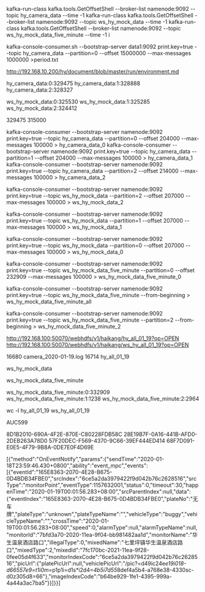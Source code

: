 
kafka-run-class kafka.tools.GetOffsetShell --broker-list namenode:9092 --topic hy_camera_data --time -1
kafka-run-class kafka.tools.GetOffsetShell --broker-list namenode:9092 --topic ws_hy_mock_data --time -1
kafka-run-class kafka.tools.GetOffsetShell --broker-list namenode:9092 --topic ws_hy_mock_data_five_minute --time -1
i

kafka-console-consumer.sh --bootstrap-server data1:9092 print.key=true --topic hy_camera_data --partition=0  --offset 15000000 --max-messages 1000000  >period.txt




http://192.168.10.200/hy/document/blob/master/run/environment.md



hy_camera_data:0:329475
hy_camera_data:1:328888
hy_camera_data:2:328327


ws_hy_mock_data:0:325530
ws_hy_mock_data:1:325285
ws_hy_mock_data:2:324412

329475
315000

kafka-console-consumer --bootstrap-server namenode:9092 print.key=true --topic hy_camera_data --partition=0  --offset 204000  --max-messages 100000 > hy_camera_data_0
kafka-console-consumer --bootstrap-server namenode:9092 print.key=true --topic hy_camera_data --partition=1  --offset 204000  --max-messages 100000 > hy_camera_data_1
kafka-console-consumer --bootstrap-server namenode:9092 print.key=true --topic hy_camera_data --partition=2  --offset 214000  --max-messages 100000 > hy_camera_data_2

kafka-console-consumer --bootstrap-server namenode:9092 print.key=true --topic ws_hy_mock_data --partition=2 --offset 207000  --max-messages 100000 > ws_hy_mock_data_2

kafka-console-consumer --bootstrap-server namenode:9092 print.key=true --topic ws_hy_mock_data --partition=1 --offset 207000  --max-messages 100000 > ws_hy_mock_data_1

kafka-console-consumer --bootstrap-server namenode:9092 print.key=true --topic ws_hy_mock_data --partition=0 --offset 207000  --max-messages 100000 > ws_hy_mock_data_0

kafka-console-consumer --bootstrap-server namenode:9092 print.key=true --topic ws_hy_mock_data_five_minute --partition=0 --offset 232909  --max-messages 100000 > ws_hy_mock_data_five_minute_0

kafka-console-consumer --bootstrap-server namenode:9092 print.key=true --topic ws_hy_mock_data_five_minute  --from-beginning > ws_hy_mock_data_five_minute_all

kafka-console-consumer --bootstrap-server namenode:9092 print.key=true --topic ws_hy_mock_data_five_minute --partition=2   --from-beginning > ws_hy_mock_data_five_minute_2






http://192.168.100:50070/webhdfs/v1/haikang/hy_all_01_19?op=OPEN
http://192.168.100:50070/webhdfs/v1/haikang/ws_hy_all_01_19?op=OPEN


16680 camera_2020-01-19.log
16714 hy_all_01_19



ws_hy_mock_data

ws_hy_mock_data_five_minute



ws_hy_mock_data_five_minute:0:332909
ws_hy_mock_data_five_minute:1:1238
ws_hy_mock_data_five_minute:2:2964

wc -l hy_all_01_19 ws_hy_all_01_19


AUC599


8D1B2010-690A-4F2E-870E-C80228FDB58C
28E19B7F-0A16-441B-AFD0-2DEB263A78D0
57F20DEC-F569-4370-9C66-39EF444ED414
68F7D091-E0E5-4F79-9B8A-0DE7E0F4D69E

[{"method":"OnEventNotify","params":{"sendTime":"2020-01-18T23:59:46.430+0800","ability":"event_mpc","events":[{"eventId":"165E8363-2070-4E28-B675-0D4BDB34FBE0","srcIndex":"6ce5a2da3979422f9d042b76c2628516","srcType":"monitorPoint","eventType":1157632001,"status":0,"timeout":30,"happenTime":"2020-01-19T00:01:56.283+08:00","srcParentIndex":null,"data":{"eventIndex":"165E8363-2070-4E28-B675-0D4BDB34FBE0","plateNo":"无车牌","plateType":"unknown","plateTypeName":"","vehicleType":"buggy","vehicleTypeName":"","crossTime":"2020-01-19T00:01:56.283+08:00","speed":0,"alarmType":null,"alarmTypeName":null,"monitorId":"7bfd3a70-2020-11ea-9f04-bb981482aa1d","monitorName":"华生温泉酒店路口","illegalType":0,"mixedName":"七里坪镇华生温泉酒店路口","mixedType":2,"mixedId":"7fc170bc-2021-11ea-9f28-0fee05d4f633","monitorIndexCode":"6ce5a2da3979422f9d042b76c2628516","picUrl":{"platePicUrl":null,"vehiclePicUrl":"/pic?=d49ic24e*e19i018-d66557e9=t1i0m*=p1p1i=d1s*i2d4=*4b5i7d55*8def4a5b4-a768e38-4330sc-d0z305d8=66"},"imageIndexCode":"b64be929-1fe1-4395-999a-4a44a3ac7ba5"}}]}}]
